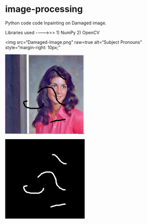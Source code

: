 # image-processing

Python code code Inpainting on Damaged image.

Libraries used ---->>> 1) NumPy  2) OpenCV

<img
src=“Damaged-Image.png”
raw=true
alt=“Subject Pronouns”
style=“margin-right: 10px;”
>

![Test Image](https://github.com/harshadlokare/image-processing/blob/master/Damaged-Image.png?raw=true)

![Image Mask](https://github.com/harshadlokare/image-processing/blob/master/Mask.png)


